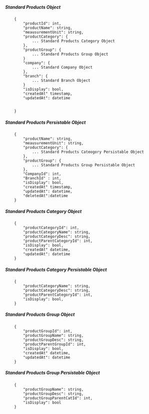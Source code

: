 ##### Standard Products Object

        {
            "productId": int,
            "productName": string,
            "meausurementUnit": string,
            "productCategory": {
                ... Standard Products Category Object
            },
            "productGroup": {
                ... Standard Products Group Object
            }
            "company": {
                ... Standard Company Object
            },
            "branch": {
                ... Standard Branch Object
            }
			"isDisplay": bool,
			"createdAt" timestamp,
			"updatedAt": datetime
            

        }

##### Standard Products Persistable Object

        {
            "productName": string,
            "meausurementUnit": string,
            "productCategory": {
                ... Standard Products Cateogory Persistable Object
            },
            "productGroup": {
                ... Standard Products Group Persistable Object
            },
            "CompanyId": int,
            "BranchId" : int,
			"isDisplay": bool,
			"createdAt" timestamp,
			"updatedAt": datetime,
			"deletedAt":datetime
        }

##### Standard Products Category Object

        {
            "productCategoryId": int,
            "productCategoryName": string,
            "productCategoryDesc": string,
            "productParentCategoryId": int,
			"isDisplay": bool,
			"createdAt" datetime,
			"updatedAt": datetime
        }

##### Standard Products Category Persistable Object

        {
            "productCategoryName": string,
            "productCategoryDesc": string,
            "productParentCategoryId": int,
			"isDisplay": bool,
        }

##### Standard Products Group Object

        {
			"productGroupId": int,
            "productGroupName": string,
            "productGroupDesc": string,
            "productParentGroupId": int,
			"isDisplay": bool,
			"createdAt" datetime,
			"updatedAt": datetime
        }

##### Standard Products Group Persistable Object

        {
            "productGroupName": string,
            "productGroupDesc": string,
            "productGroupParentCatId": int,
			"isDisplay": bool
        }
